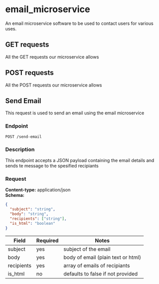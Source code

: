 # email_microservice
An email microservice software to be used to contact users for various uses.

## GET requests
All the GET requests our microservice allows

## POST requests
All the POST requests our microservice allows

## Send Email
This request is used to send an email using the email microservice
### Endpoint
```http
POST /send-email
```
### Description
This endpoint accepts a JSON payload containing the email details and sends te message to the spesified recipiants

### Request
**Content-type:** application/json \
**Schema:**
```json
{
  "subject": "string",
  "body": "string",
  "recipients": ["string"],
  "is_html": "boolean"
}
```
|Field|Required|Notes|
|-----|--------|-----|
|subject|yes|subject of the email|
|body|yes|body of email (plain text or html)|
|recipients|yes|array of emails of recipiants|
|is_html|no|defaults to false if not provided|
